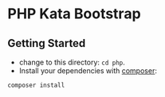 PHP Kata Bootstrap
==================

## Getting Started

- change to this directory: `cd php`.
- Install your dependencies with [composer](https://getcomposer.org/download):

```
composer install
```
